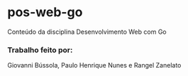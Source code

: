 # pos-web-go
Conteúdo da disciplina Desenvolvimento Web com Go

### Trabalho feito por:
Giovanni Bússola, Paulo Henrique Nunes e Rangel Zanelato

